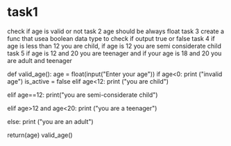 # task1
check if age is valid or not task 2 age should be always float task 3 create a func that usea boolean data type to check if output true or false task 4 if age is less than 12 you are child, if age is 12 you are semi considerate child task 5 if age is 12 and 20 you are teenager and if your age is 18 and 20 you are adult and teenager

def valid_age():
 age = float(input("Enter your age"))
 if age<0:
  print ("invalid age")
  is_active = false
 elif age<12:
  print ("you are child")
  
 elif age==12:
  print("you are semi-considerate child")
  
 elif age>12 and age<20:
  print ("you are a teenager")
  
 else:
  print ("you are an adult")
  

 return(age)
valid_age()
